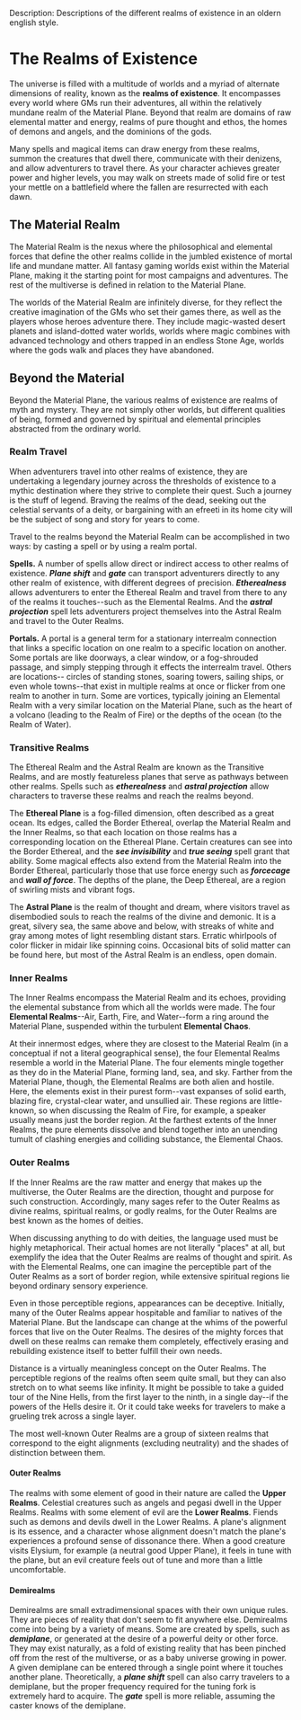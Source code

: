 Description: Descriptions of the different realms of existence in an oldern english style.

# The Realms of Existence 
The universe is filled with a multitude of worlds and a myriad of alternate dimensions of reality, known as the **realms of existence**. It encompasses every world where GMs run their adventures, all within the relatively mundane realm of the Material Plane. Beyond that realm are domains of raw elemental matter and energy, realms of pure thought and ethos, the homes of demons and angels, and the dominions of the gods.

Many spells and magical items can draw energy from these realms, summon the creatures that dwell there, communicate with their denizens, and allow adventurers to travel there. As your character achieves greater power and higher levels, you may walk on streets made of solid fire or test your mettle on a battlefield where the fallen are resurrected with each dawn. 

## The Material Realm 
The Material Realm is the nexus where the philosophical and elemental forces that define the other realms collide in the jumbled existence of mortal life and mundane matter. All fantasy gaming worlds exist within the Material Plane, making it the starting point for most campaigns and adventures. The rest of the multiverse is defined in relation to the Material Plane.

The worlds of the Material Realm are infinitely diverse, for they reflect the creative imagination of the GMs who set their games there, as well as the players whose heroes adventure there. They include magic-wasted desert planets and island-dotted water worlds, worlds where magic combines with advanced technology and others trapped in an endless Stone Age, worlds where the gods walk and places they have abandoned. 

## Beyond the Material 
Beyond the Material Plane, the various realms of existence are realms of myth and mystery. They are not simply other worlds, but different qualities of being, formed and governed by spiritual and elemental principles abstracted from the ordinary world. 

### Realm Travel 
When adventurers travel into other realms of existence, they are undertaking a legendary journey across the thresholds of existence to a mythic destination where they strive to complete their quest. Such a journey is the stuff of legend. Braving the realms of the dead, seeking out the celestial servants of a deity, or bargaining with an efreeti in its home city will be the subject of song and story for years to come.

Travel to the realms beyond the Material Realm can be accomplished in two ways: by casting a spell or by using a realm portal.

**Spells.** A number of spells allow direct or indirect access to other realms of existence. **_Plane shift_** and **_gate_** can transport adventurers directly to any other realm of existence, with different degrees of precision. **_Etherealness_** allows adventurers to enter the Ethereal Realm and travel from there to any of the realms it touches--such as the Elemental Realms. And the **_astral projection_** spell lets adventurers project themselves into the Astral Realm and travel to the Outer Realms.

**Portals.** A portal is a general term for a stationary interrealm connection that links a specific location on one realm to a specific location on another. Some portals are like doorways, a clear window, or a fog-shrouded passage, and simply stepping through it effects the interrealm travel. Others are locations-- circles of standing stones, soaring towers, sailing ships, or even whole towns--that exist in multiple realms at once or flicker from one realm to another in turn. Some are vortices, typically joining an Elemental Realm with a very similar location on the Material Plane, such as the heart of a volcano (leading to the Realm of Fire) or the depths of the ocean (to the Realm of Water).
### Transitive Realms 
The Ethereal Realm and the Astral Realm are known as the Transitive Realms, and are mostly featureless planes that serve as pathways between other realms. Spells such as **_etherealness_** and **_astral projection_** allow characters to traverse these realms and reach the realms beyond.

The **Ethereal Plane** is a fog-filled dimension, often described as a great ocean. Its edges, called the Border Ethereal, overlap the Material Realm and the Inner Realms, so that each location on those realms has a corresponding location on the Ethereal Plane. Certain creatures can see into the Border Ethereal, and the **_see invisibility_** and **_true seeing_** spell grant that ability. Some magical effects also extend from the Material Realm into the Border Ethereal, particularly those that use force energy such as **_forcecage_** and **_wall of force_**. The depths of the plane, the Deep Ethereal, are a region of swirling mists and vibrant fogs.

The **Astral Plane** is the realm of thought and dream, where visitors travel as disembodied souls to reach the realms of the divine and demonic. It is a great, silvery sea, the same above and below, with streaks of white and gray among motes of light resembling distant stars. Erratic whirlpools of color flicker in midair like spinning coins. Occasional bits of solid matter can be found here, but most of the Astral Realm is an endless, open domain. 


### Inner Realms 
The Inner Realms encompass the Material Realm and its echoes, providing the elemental substance from which all the worlds were made. The four **Elemental Realms**--Air, Earth, Fire, and Water--form a ring around the Material Plane, suspended within the turbulent **Elemental Chaos**.

At their innermost edges, where they are closest to the Material Realm (in a conceptual if not a literal geographical sense), the four Elemental Realms resemble a world in the Material Plane. The four elements mingle together as they do in the Material Plane, forming land, sea, and sky. Farther from the Material Plane, though, the Elemental Realms are both alien and hostile. Here, the elements exist in their purest form--vast expanses of solid earth, blazing fire, crystal-clear water, and unsullied air. These regions are little-known, so when discussing the Realm of Fire, for example, a speaker usually means just the border region. At the farthest extents of the Inner Realms, the pure elements dissolve and blend together into an unending tumult of clashing energies and colliding substance, the Elemental Chaos. 

### Outer Realms 
If the Inner Realms are the raw matter and energy that makes up the multiverse, the Outer Realms are the direction, thought and purpose for such construction. Accordingly, many sages refer to the Outer Realms as divine realms, spiritual realms, or godly realms, for the Outer Realms are best known as the homes of deities.

When discussing anything to do with deities, the language used must be highly metaphorical. Their actual homes are not literally "places" at all, but exemplify the idea that the Outer Realms are realms of thought and spirit. As with the Elemental Realms, one can imagine the perceptible part of the Outer Realms as a sort of border region, while extensive spiritual regions lie beyond ordinary sensory experience.

Even in those perceptible regions, appearances can be deceptive. Initially, many of the Outer Realms appear hospitable and familiar to natives of the Material Plane. But the landscape can change at the whims of the powerful forces that live on the Outer Realms. The desires of the mighty forces that dwell on these realms can remake them completely, effectively erasing and rebuilding existence itself to better fulfill their own needs.

Distance is a virtually meaningless concept on the Outer Realms. The perceptible regions of the realms often seem quite small, but they can also stretch on to what seems like infinity. It might be possible to take a guided tour of the Nine Hells, from the first layer to the ninth, in a single day--if the powers of the Hells desire it. Or it could take weeks for travelers to make a grueling trek across a single layer.

The most well-known Outer Realms are a group of sixteen realms that correspond to the eight alignments (excluding neutrality) and the shades of distinction between them. 

#### Outer Realms 
The realms with some element of good in their nature are called the **Upper Realms**. Celestial creatures such as angels and pegasi dwell in the Upper Realms. Realms with some element of evil are the **Lower Realms**. Fiends such as demons and devils dwell in the Lower Realms. A plane's alignment is its essence, and a character whose alignment doesn't match the plane's experiences a profound sense of dissonance there. When a good creature visits Elysium, for example (a neutral good Upper Plane), it feels in tune with the plane, but an evil creature feels out of tune and more than a little uncomfortable. 

#### Demirealms 
Demirealms are small extradimensional spaces with their own unique rules. They are pieces of reality that don't seem to fit anywhere else. Demirealms come into being by a variety of means. Some are created by spells, such as **_demiplane_**, or generated at the desire of a powerful deity or other force. They may exist naturally, as a fold of existing reality that has been pinched off from the rest of the multiverse, or as a baby universe growing in power. A given demiplane can be entered through a single point where it touches another plane. Theoretically, a **_plane shift_** spell can also carry travelers to a demiplane, but the proper frequency required for the tuning fork is extremely hard to acquire. The **_gate_** spell is more reliable, assuming the caster knows of the demiplane.
